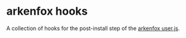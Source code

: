 # arkenfox hooks

A collection of hooks for the post-install step of the [arkenfox user.js](https://github.com/arkenfox/user.js).
